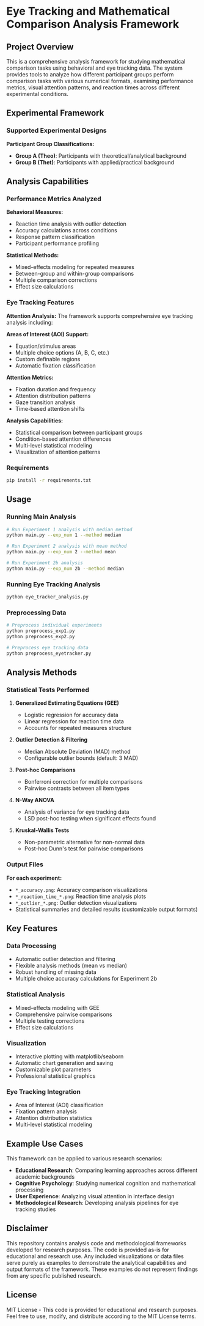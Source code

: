 # Eye Tracking and Mathematical Comparison Analysis Framework

## Project Overview

This is a comprehensive analysis framework for studying mathematical comparison tasks using behavioral and eye tracking data. The system provides tools to analyze how different participant groups perform comparison tasks with various numerical formats, examining performance metrics, visual attention patterns, and reaction times across different experimental conditions.

## Experimental Framework

### Supported Experimental Designs

**Participant Group Classifications:**
- **Group A (Theo)**: Participants with theoretical/analytical background
- **Group B (Thet)**: Participants with applied/practical background

## Analysis Capabilities

### Performance Metrics Analyzed

**Behavioral Measures:**
- Reaction time analysis with outlier detection
- Accuracy calculations across conditions
- Response pattern classification
- Participant performance profiling

**Statistical Methods:**
- Mixed-effects modeling for repeated measures
- Between-group and within-group comparisons
- Multiple comparison corrections
- Effect size calculations

### Eye Tracking Features

**Attention Analysis:**
The framework supports comprehensive eye tracking analysis including:

**Areas of Interest (AOI) Support:**
- Equation/stimulus areas
- Multiple choice options (A, B, C, etc.)
- Custom definable regions
- Automatic fixation classification

**Attention Metrics:**
- Fixation duration and frequency
- Attention distribution patterns
- Gaze transition analysis
- Time-based attention shifts

**Analysis Capabilities:**
- Statistical comparison between participant groups
- Condition-based attention differences
- Multi-level statistical modeling
- Visualization of attention patterns

### Requirements

```bash
pip install -r requirements.txt
```
## Usage

### Running Main Analysis

```bash
# Run Experiment 1 analysis with median method
python main.py --exp_num 1 --method median

# Run Experiment 2 analysis with mean method  
python main.py --exp_num 2 --method mean

# Run Experiment 2b analysis
python main.py --exp_num 2b --method median
```

### Running Eye Tracking Analysis

```bash
python eye_tracker_analysis.py
```

### Preprocessing Data

```bash
# Preprocess individual experiments
python preprocess_exp1.py
python preprocess_exp2.py

# Preprocess eye tracking data
python preprocess_eyetracker.py
```

## Analysis Methods

### Statistical Tests Performed

1. **Generalized Estimating Equations (GEE)**
   - Logistic regression for accuracy data
   - Linear regression for reaction time data
   - Accounts for repeated measures structure

2. **Outlier Detection & Filtering**
   - Median Absolute Deviation (MAD) method
   - Configurable outlier bounds (default: 3 MAD)

3. **Post-hoc Comparisons**
   - Bonferroni correction for multiple comparisons
   - Pairwise contrasts between all item types

4. **N-Way ANOVA**
   - Analysis of variance for eye tracking data
   - LSD post-hoc testing when significant effects found

5. **Kruskal-Wallis Tests**
   - Non-parametric alternative for non-normal data
   - Post-hoc Dunn's test for pairwise comparisons

### Output Files

**For each experiment:**
- `*_accuracy.png`: Accuracy comparison visualizations
- `*_reaction_time_*.png`: Reaction time analysis plots  
- `*_outlier_*.png`: Outlier detection visualizations
- Statistical summaries and detailed results (customizable output formats)

## Key Features

### Data Processing
- Automatic outlier detection and filtering
- Flexible analysis methods (mean vs median)
- Robust handling of missing data
- Multiple choice accuracy calculations for Experiment 2b

### Statistical Analysis
- Mixed-effects modeling with GEE
- Comprehensive pairwise comparisons
- Multiple testing corrections
- Effect size calculations

### Visualization
- Interactive plotting with matplotlib/seaborn
- Automatic chart generation and saving
- Customizable plot parameters
- Professional statistical graphics

### Eye Tracking Integration
- Area of Interest (AOI) classification
- Fixation pattern analysis
- Attention distribution statistics
- Multi-level statistical modeling

## Example Use Cases

This framework can be applied to various research scenarios:

- **Educational Research**: Comparing learning approaches across different academic backgrounds
- **Cognitive Psychology**: Studying numerical cognition and mathematical processing
- **User Experience**: Analyzing visual attention in interface design
- **Methodological Research**: Developing analysis pipelines for eye tracking studies

## Disclaimer

This repository contains analysis code and methodological frameworks developed for research purposes. The code is provided as-is for educational and research use. Any included visualizations or data files serve purely as examples to demonstrate the analytical capabilities and output formats of the framework. These examples do not represent findings from any specific published research.

## License

MIT License - This code is provided for educational and research purposes. Feel free to use, modify, and distribute according to the MIT License terms.
